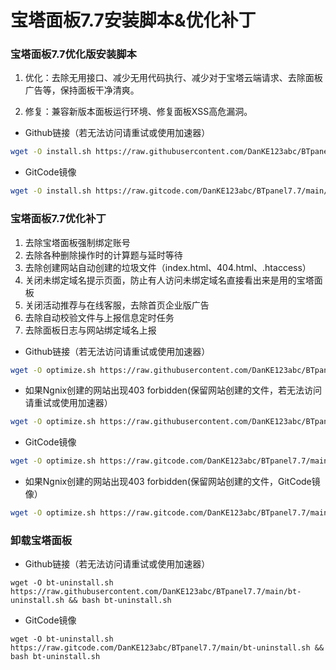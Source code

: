 # 宝塔面板7.7安装脚本&优化补丁

### 宝塔面板7.7优化版安装脚本

1. 优化：去除无用接口、减少无用代码执行、减少对于宝塔云端请求、去除面板广告等，保持面板干净清爽。

2. 修复：兼容新版本面板运行环境、修复面板XSS高危漏洞。


* Github链接（若无法访问请重试或使用加速器）
```bash
wget -O install.sh https://raw.githubusercontent.com/DanKE123abc/BTpanel7.7/main/install_6.0_mod.sh && bash install.sh
```
* GitCode镜像
```bash
wget -O install.sh https://raw.gitcode.com/DanKE123abc/BTpanel7.7/main/install_6.0_mod.sh && bash install.sh
```

### 宝塔面板7.7优化补丁

1. 去除宝塔面板强制绑定账号
2. 去除各种删除操作时的计算题与延时等待
3. 去除创建网站自动创建的垃圾文件（index.html、404.html、.htaccess）
4. 关闭未绑定域名提示页面，防止有人访问未绑定域名直接看出来是用的宝塔面板
5. 关闭活动推荐与在线客服，去除首页企业版广告
6. 去除自动校验文件与上报信息定时任务
7. 去除面板日志与网站绑定域名上报

* Github链接（若无法访问请重试或使用加速器）
```bash
wget -O optimize.sh https://raw.githubusercontent.com/DanKE123abc/BTpanel7.7/main/optimize_mod.sh && bash optimize.sh
```
* 如果Ngnix创建的网站出现403 forbidden(保留网站创建的文件，若无法访问请重试或使用加速器）
```bash
wget -O optimize.sh https://raw.githubusercontent.com/DanKE123abc/BTpanel7.7/main/optimize_mod_fixngnix.sh && bash optimize.sh
```

* GitCode镜像
```bash
wget -O optimize.sh https://raw.gitcode.com/DanKE123abc/BTpanel7.7/main/optimize_mod.sh && bash optimize.sh
```
* 如果Ngnix创建的网站出现403 forbidden(保留网站创建的文件，GitCode镜像）
```bash
wget -O optimize.sh https://raw.gitcode.com/DanKE123abc/BTpanel7.7/main/optimize_mod_fixngnix.sh && bash optimize.sh
```

### 卸载宝塔面板

* Github链接（若无法访问请重试或使用加速器）
```shell
wget -O bt-uninstall.sh https://raw.githubusercontent.com/DanKE123abc/BTpanel7.7/main/bt-uninstall.sh && bash bt-uninstall.sh
```
* GitCode镜像
```shell
wget -O bt-uninstall.sh https://raw.gitcode.com/DanKE123abc/BTpanel7.7/main/bt-uninstall.sh && bash bt-uninstall.sh
```
